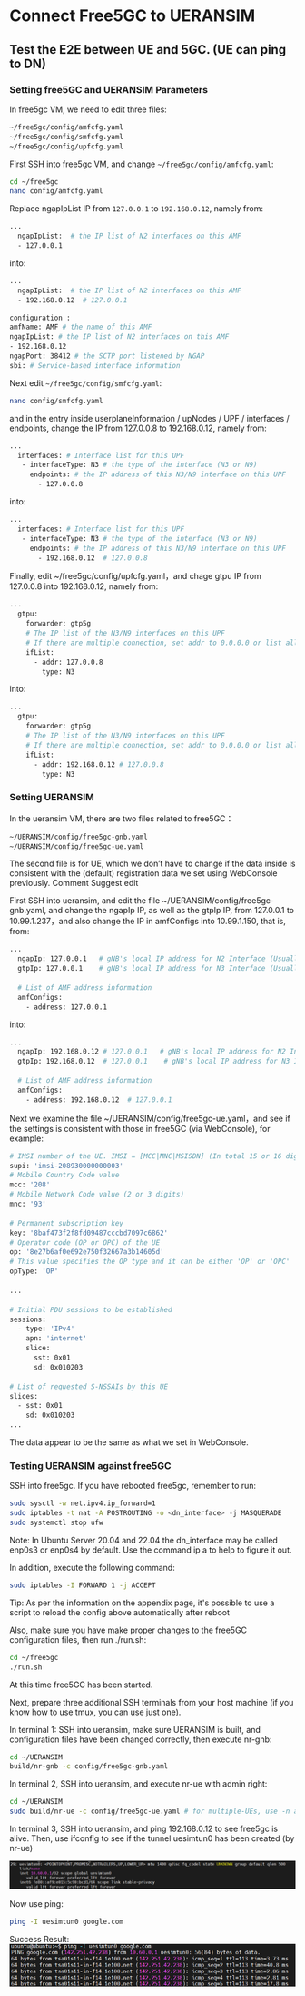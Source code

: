 # Connect Free5GC to UERANSIM
## Test the E2E between UE and 5GC. (UE can ping to DN)
### Setting free5GC and UERANSIM Parameters
In free5gc VM, we need to edit three files:
```bash
~/free5gc/config/amfcfg.yaml
~/free5gc/config/smfcfg.yaml
~/free5gc/config/upfcfg.yaml
```

First SSH into free5gc VM, and change `~/free5gc/config/amfcfg.yaml`:
```bash
cd ~/free5gc
nano config/amfcfg.yaml
```

Replace ngapIpList IP from `127.0.0.1` to `192.168.0.12`, namely from:
```bash
...
  ngapIpList:  # the IP list of N2 interfaces on this AMF
  - 127.0.0.1
```
into:
```bash
...
  ngapIpList:  # the IP list of N2 interfaces on this AMF
  - 192.168.0.12  # 127.0.0.1
```
```bash
configuration :
amfName: AMF # the name of this AMF
ngapIpList: # the IP list of N2 interfaces on this AMF
- 192.168.0.12
ngapPort: 38412 # the SCTP port listened by NGAP
sbi: # Service-based interface information
```

Next edit `~/free5gc/config/smfcfg.yaml`:
```bash
nano config/smfcfg.yaml
```
and in the entry inside userplaneInformation / upNodes / UPF / interfaces / endpoints, change the IP from 127.0.0.8 to 192.168.0.12, namely from:
```bash
...
  interfaces: # Interface list for this UPF
   - interfaceType: N3 # the type of the interface (N3 or N9)
     endpoints: # the IP address of this N3/N9 interface on this UPF
       - 127.0.0.8
```
into:
```bash
...
  interfaces: # Interface list for this UPF
   - interfaceType: N3 # the type of the interface (N3 or N9)
     endpoints: # the IP address of this N3/N9 interface on this UPF
       - 192.168.0.12  # 127.0.0.8
```
Finally, edit ~/free5gc/config/upfcfg.yaml，and chage gtpu IP from 127.0.0.8 into 192.168.0.12, namely from:
```bash
...
  gtpu:
    forwarder: gtp5g
    # The IP list of the N3/N9 interfaces on this UPF
    # If there are multiple connection, set addr to 0.0.0.0 or list all the addresses
    ifList:
      - addr: 127.0.0.8
        type: N3
```
into:
```bash
...
  gtpu:
    forwarder: gtp5g
    # The IP list of the N3/N9 interfaces on this UPF
    # If there are multiple connection, set addr to 0.0.0.0 or list all the addresses
    ifList:
      - addr: 192.168.0.12 # 127.0.0.8
        type: N3
```

### Setting UERANSIM
In the ueransim VM, there are two files related to free5GC：
```bash
~/UERANSIM/config/free5gc-gnb.yaml
~/UERANSIM/config/free5gc-ue.yaml
```
The second file is for UE, which we don’t have to change if the data inside is consistent with the (default) registration data we set using WebConsole previously.
Comment
Suggest edit

First SSH into ueransim, and edit the file ~/UERANSIM/config/free5gc-gnb.yaml, and change the ngapIp IP, as well as the gtpIp IP, from 127.0.0.1 to 10.99.1.237，and also change the IP in amfConfigs into 10.99.1.150, that is, from:
```bash
...
  ngapIp: 127.0.0.1   # gNB's local IP address for N2 Interface (Usually same with local IP)
  gtpIp: 127.0.0.1    # gNB's local IP address for N3 Interface (Usually same with local IP)

  # List of AMF address information
  amfConfigs:
    - address: 127.0.0.1
```
into:
```bash
...
  ngapIp: 192.168.0.12 # 127.0.0.1   # gNB's local IP address for N2 Interface (Usually same with local IP)
  gtpIp: 192.168.0.12  # 127.0.0.1    # gNB's local IP address for N3 Interface (Usually same with local IP)

  # List of AMF address information
  amfConfigs:
    - address: 192.168.0.12  # 127.0.0.1
```
Next we examine the file ~/UERANSIM/config/free5gc-ue.yaml，and see if the settings is consistent with those in free5GC (via WebConsole), for example:
```bash
# IMSI number of the UE. IMSI = [MCC|MNC|MSISDN] (In total 15 or 16 digits)
supi: 'imsi-208930000000003'
# Mobile Country Code value
mcc: '208'
# Mobile Network Code value (2 or 3 digits)
mnc: '93'

# Permanent subscription key
key: '8baf473f2f8fd09487cccbd7097c6862'
# Operator code (OP or OPC) of the UE
op: '8e27b6af0e692e750f32667a3b14605d'
# This value specifies the OP type and it can be either 'OP' or 'OPC'
opType: 'OP'

...

# Initial PDU sessions to be established
sessions:
  - type: 'IPv4'
    apn: 'internet'
    slice:
      sst: 0x01
      sd: 0x010203

# List of requested S-NSSAIs by this UE
slices:
  - sst: 0x01
    sd: 0x010203
...
```
The data appear to be the same as what we set in WebConsole.

### Testing UERANSIM against free5GC
SSH into free5gc. If you have rebooted free5gc, remember to run:
```bash
sudo sysctl -w net.ipv4.ip_forward=1
sudo iptables -t nat -A POSTROUTING -o <dn_interface> -j MASQUERADE
sudo systemctl stop ufw
```
Note: In Ubuntu Server 20.04 and 22.04 the dn_interface may be called enp0s3 or enp0s4 by default. Use the command ip a to help to figure it out.

In addition, execute the following command:
```bash
sudo iptables -I FORWARD 1 -j ACCEPT
```
Tip: As per the information on the appendix page, it's possible to use a script to reload the config above automatically after reboot

Also, make sure you have make proper changes to the free5GC configuration files, then run ./run.sh:
```bash
cd ~/free5gc
./run.sh
```
At this time free5GC has been started.

Next, prepare three additional SSH terminals from your host machine (if you know how to use tmux, you can use just one).

In terminal 1: SSH into ueransim, make sure UERANSIM is built, and configuration files have been changed correctly, then execute nr-gnb:
```bash
cd ~/UERANSIM
build/nr-gnb -c config/free5gc-gnb.yaml
```
In terminal 2, SSH into ueransim, and execute nr-ue with admin right:
```bash
cd ~/UERANSIM
sudo build/nr-ue -c config/free5gc-ue.yaml # for multiple-UEs, use -n and -t for number and delay
```
In terminal 3, SSH into ueransim, and ping 192.168.0.12 to see free5gc is alive. Then, use ifconfig to see if the tunnel uesimtun0 has been created (by nr-ue)

![alt text](image.png)

Now use ping:
```bash
ping -I uesimtun0 google.com
```
Success Result:
![alt text](image-1.png)
